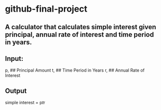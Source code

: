 # github-final-project

## A calculator that calculates simple interest given principal, annual rate of interest and time period in years.

## Input:
   p, ## Principal Amount
   t, ## Time Period in Years
   r, ## Annual Rate of Interest
   
## Output
   simple interest = p*t*r
